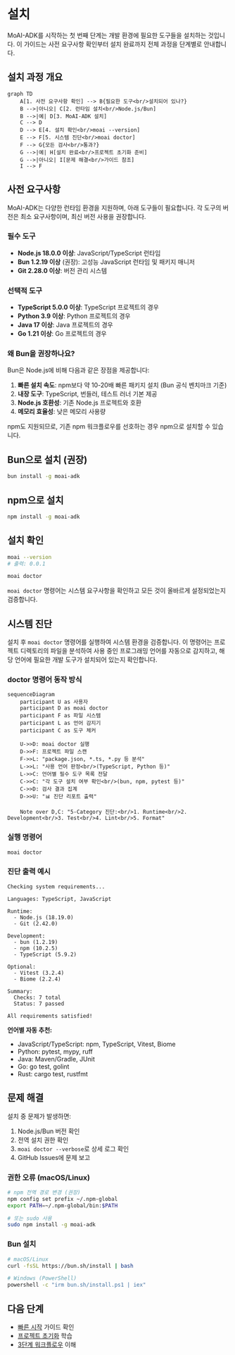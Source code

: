 # 설치

MoAI-ADK를 시작하는 첫 번째 단계는 개발 환경에 필요한 도구들을 설치하는 것입니다. 이 가이드는 사전 요구사항 확인부터 설치 완료까지 전체 과정을 단계별로 안내합니다.

## 설치 과정 개요

```mermaid
graph TD
    A[1. 사전 요구사항 확인] --> B{필요한 도구<br/>설치되어 있나?}
    B -->|아니오| C[2. 런타임 설치<br/>Node.js/Bun]
    B -->|예| D[3. MoAI-ADK 설치]
    C --> D
    D --> E[4. 설치 확인<br/>moai --version]
    E --> F[5. 시스템 진단<br/>moai doctor]
    F --> G{모든 검사<br/>통과?}
    G -->|예| H[설치 완료<br/>프로젝트 초기화 준비]
    G -->|아니오| I[문제 해결<br/>가이드 참조]
    I --> F

```

## 사전 요구사항

MoAI-ADK는 다양한 런타임 환경을 지원하며, 아래 도구들이 필요합니다. 각 도구의 버전은 최소 요구사항이며, 최신 버전 사용을 권장합니다.

### 필수 도구

- **Node.js 18.0.0 이상**: JavaScript/TypeScript 런타임
- **Bun 1.2.19 이상** (권장): 고성능 JavaScript 런타임 및 패키지 매니저
- **Git 2.28.0 이상**: 버전 관리 시스템

### 선택적 도구

- **TypeScript 5.0.0 이상**: TypeScript 프로젝트의 경우
- **Python 3.9 이상**: Python 프로젝트의 경우
- **Java 17 이상**: Java 프로젝트의 경우
- **Go 1.21 이상**: Go 프로젝트의 경우

### 왜 Bun을 권장하나요?

Bun은 Node.js에 비해 다음과 같은 장점을 제공합니다:

1. **빠른 설치 속도**: npm보다 약 10-20배 빠른 패키지 설치 (Bun 공식 벤치마크 기준)
2. **내장 도구**: TypeScript, 번들러, 테스트 러너 기본 제공
3. **Node.js 호환성**: 기존 Node.js 프로젝트와 호환
4. **메모리 효율성**: 낮은 메모리 사용량

npm도 지원되므로, 기존 npm 워크플로우를 선호하는 경우 npm으로 설치할 수 있습니다.

## Bun으로 설치 (권장)

```bash
bun install -g moai-adk
```

## npm으로 설치

```bash
npm install -g moai-adk
```

## 설치 확인

```bash
moai --version
# 출력: 0.0.1

moai doctor
```

`moai doctor` 명령어는 시스템 요구사항을 확인하고 모든 것이 올바르게 설정되었는지 검증합니다.

## 시스템 진단

설치 후 `moai doctor` 명령어를 실행하여 시스템 환경을 검증합니다. 이 명령어는 프로젝트 디렉토리의 파일을 분석하여 사용 중인 프로그래밍 언어를 자동으로 감지하고, 해당 언어에 필요한 개발 도구가 설치되어 있는지 확인합니다.

### doctor 명령어 동작 방식

```mermaid
sequenceDiagram
    participant U as 사용자
    participant D as moai doctor
    participant F as 파일 시스템
    participant L as 언어 감지기
    participant C as 도구 체커

    U->>D: moai doctor 실행
    D->>F: 프로젝트 파일 스캔
    F->>L: "package.json, *.ts, *.py 등 분석"
    L->>L: "사용 언어 판정<br/>(TypeScript, Python 등)"
    L->>C: 언어별 필수 도구 목록 전달
    C->>C: "각 도구 설치 여부 확인<br/>(bun, npm, pytest 등)"
    C->>D: 검사 결과 집계
    D->>U: "📊 진단 리포트 출력"

    Note over D,C: "5-Category 진단:<br/>1. Runtime<br/>2. Development<br/>3. Test<br/>4. Lint<br/>5. Format"
```

### 실행 명령어

```bash
moai doctor
```

### 진단 출력 예시

```
Checking system requirements...

Languages: TypeScript, JavaScript

Runtime:
  - Node.js (18.19.0)
  - Git (2.42.0)

Development:
  - bun (1.2.19)
  - npm (10.2.5)
  - TypeScript (5.9.2)

Optional:
  - Vitest (3.2.4)
  - Biome (2.2.4)

Summary:
  Checks: 7 total
  Status: 7 passed

All requirements satisfied!
```

**언어별 자동 추천:**
- JavaScript/TypeScript: npm, TypeScript, Vitest, Biome
- Python: pytest, mypy, ruff
- Java: Maven/Gradle, JUnit
- Go: go test, golint
- Rust: cargo test, rustfmt

## 문제 해결

설치 중 문제가 발생하면:

1. Node.js/Bun 버전 확인
2. 전역 설치 권한 확인
3. `moai doctor --verbose`로 상세 로그 확인
4. GitHub Issues에 문제 보고

### 권한 오류 (macOS/Linux)

```bash
# npm 전역 경로 변경 (권장)
npm config set prefix ~/.npm-global
export PATH=~/.npm-global/bin:$PATH

# 또는 sudo 사용
sudo npm install -g moai-adk
```

### Bun 설치

```bash
# macOS/Linux
curl -fsSL https://bun.sh/install | bash

# Windows (PowerShell)
powershell -c "irm bun.sh/install.ps1 | iex"
```

## 다음 단계

- [빠른 시작](/getting-started/quick-start) 가이드 확인
- [프로젝트 초기화](/getting-started/project-setup) 학습
- [3단계 워크플로우](/guide/workflow) 이해